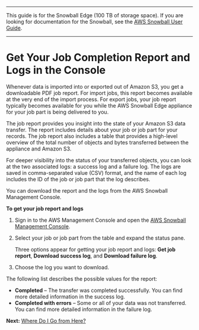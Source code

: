--------

This guide is for the Snowball Edge \(100 TB of storage space\)\. If you are looking for documentation for the Snowball, see the [AWS Snowball User Guide](http://docs.aws.amazon.com/snowball/latest/ug/whatissnowball.html)\.

--------

# Get Your Job Completion Report and Logs in the Console<a name="report"></a>

Whenever data is imported into or exported out of Amazon S3, you get a downloadable PDF job report\. For import jobs, this report becomes available at the very end of the import process\. For export jobs, your job report typically becomes available for you while the AWS Snowball Edge appliance for your job part is being delivered to you\.

The job report provides you insight into the state of your Amazon S3 data transfer\. The report includes details about your job or job part for your records\. The job report also includes a table that provides a high\-level overview of the total number of objects and bytes transferred between the appliance and Amazon S3\.

For deeper visibility into the status of your transferred objects, you can look at the two associated logs: a success log and a failure log\. The logs are saved in comma\-separated value \(CSV\) format, and the name of each log includes the ID of the job or job part that the log describes\.

You can download the report and the logs from the AWS Snowball Management Console\.

**To get your job report and logs**

1. Sign in to the AWS Management Console and open the [AWS Snowball Management Console](https://console.aws.amazon.com/importexport/home?region=us-west-2)\.

1. Select your job or job part from the table and expand the status pane\.

   Three options appear for getting your job report and logs: **Get job report**, **Download success log**, and **Download failure log**\.

1. Choose the log you want to download\.

The following list describes the possible values for the report:
+ **Completed** – The transfer was completed successfully\. You can find more detailed information in the success log\.
+ **Completed with errors** – Some or all of your data was not transferred\. You can find more detailed information in the failure log\.

**Next:** [Where Do I Go from Here?](where-to.md) 